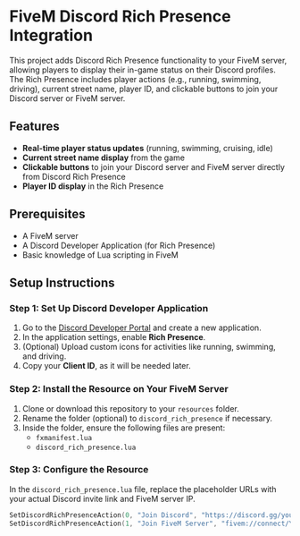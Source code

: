 # FiveM Discord Rich Presence Integration

This project adds Discord Rich Presence functionality to your FiveM server, allowing players to display their in-game status on their Discord profiles. The Rich Presence includes player actions (e.g., running, swimming, driving), current street name, player ID, and clickable buttons to join your Discord server or FiveM server.

## Features
- **Real-time player status updates** (running, swimming, cruising, idle)
- **Current street name display** from the game
- **Clickable buttons** to join your Discord server and FiveM server directly from Discord Rich Presence
- **Player ID display** in the Rich Presence

## Prerequisites
- A FiveM server
- A Discord Developer Application (for Rich Presence)
- Basic knowledge of Lua scripting in FiveM

## Setup Instructions

### Step 1: Set Up Discord Developer Application
1. Go to the [Discord Developer Portal](https://discord.com/developers/applications) and create a new application.
2. In the application settings, enable **Rich Presence**.
3. (Optional) Upload custom icons for activities like running, swimming, and driving.
4. Copy your **Client ID**, as it will be needed later.

### Step 2: Install the Resource on Your FiveM Server
1. Clone or download this repository to your `resources` folder.
2. Rename the folder (optional) to `discord_rich_presence` if necessary.
3. Inside the folder, ensure the following files are present:
   - `fxmanifest.lua`
   - `discord_rich_presence.lua`

### Step 3: Configure the Resource
In the `discord_rich_presence.lua` file, replace the placeholder URLs with your actual Discord invite link and FiveM server IP.

```lua
SetDiscordRichPresenceAction(0, "Join Discord", "https://discord.gg/yourserver") -- Replace with your Discord invite link
SetDiscordRichPresenceAction(1, "Join FiveM Server", "fivem://connect/YOUR_SERVER_IP") -- Replace with your FiveM server IP
